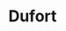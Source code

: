 ---
title: Dufort
layout: about
permalink: /dufort.html
# include CollectionBuilder info at bottom
# credits: true
# Edit the markdown on in this file to describe your collection
# Look in _includes/feature for options to easily add features to the page
---